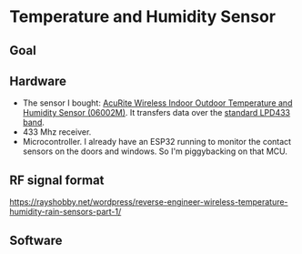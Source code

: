 # Temperature and Humidity Sensor

## Goal

## Hardware
* The sensor I bought: [AcuRite Wireless Indoor Outdoor Temperature and Humidity Sensor (06002M)](https://www.amazon.com/dp/B00T0K8NXC). It transfers data over the [standard LPD433 band](https://en.wikipedia.org/wiki/LPD433).
* 433 Mhz receiver.
* Microcontroller. I already have an ESP32 running to monitor the contact sensors on the doors and windows. So I'm piggybacking on that MCU.

## RF signal format
https://rayshobby.net/wordpress/reverse-engineer-wireless-temperature-humidity-rain-sensors-part-1/

## Software
